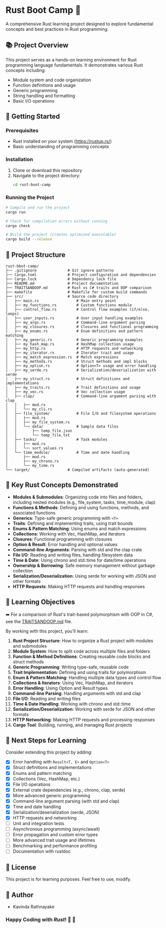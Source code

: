# Rust Boot Camp 🦀

A comprehensive Rust learning project designed to explore fundamental concepts and best practices in Rust programming.

## 📚 Project Overview

This project serves as a hands-on learning environment for Rust programming language fundamentals. It demonstrates various Rust concepts including:

- Module system and code organization
- Function definitions and usage
- Generic programming
- String handling and formatting
- Basic I/O operations

## 🚀 Getting Started

### Prerequisites

- Rust installed on your system (https://rustup.rs/)
- Basic understanding of programming concepts

### Installation

1. Clone or download this repository
2. Navigate to the project directory:
   ```bash
   cd rust-boot-camp
   ```

### Running the Project

```bash
# Compile and run the project
cargo run

# Check for compilation errors without running
cargo check

# Build the project (creates optimized executable)
cargo build --release
```

## 📁 Project Structure

```
rust-bbot-camp/
├── .gitignore              # Git ignore patterns
├── Cargo.toml              # Project configuration and dependencies
├── Cargo.lock              # Dependency lock file
├── README.md               # Project documentation
├── TRAITSANDOOP.md         # Rust vs C# traits and OOP comparison
├── makefile                # Makefile for custom build commands
├── src/                    # Source code directory
│   ├── main.rs                 # Main entry point
│   ├── my_functions.rs         # Custom functions module
│   ├── control_flow.rs         # Control flow examples (if/else, loops)
│   ├── user_inputs.rs          # User input handling examples
│   ├── my_args.rs              # Command-line argument parsing
│   ├── my_closures.rs          # Closures and functional programming
│   ├── my_enums.rs             # Enum definitions and pattern matching
│   ├── my_generic.rs           # Generic programming examples
│   ├── my_hash_map.rs          # HashMap collection usage
│   ├── my_http.rs              # HTTP requests and networking
│   ├── my_iterator.rs          # Iterator trait and usage
│   ├── my_match_expression.rs  # Match expressions
│   ├── my_methods.rs           # Struct methods and impl blocks
│   ├── my_option.rs            # Option<T> usage and error handling
│   ├── my_serde.rs             # Serialization/deserialization with serde
│   ├── my_struct.rs            # Struct definitions and implementations
│   ├── my_traits.rs            # Trait definitions and usage
│   ├── my_vec.rs               # Vec collection usage
│   ├── clap/                   # Command-line argument parsing with clap
│   │   ├── mod.rs
│   │   └── my_cli.rs
│   ├── file_system/            # File I/O and filesystem operations
│   │   ├── mod.rs
│   │   ├── my_file_system.rs
│   │   └── data/               # Sample data files
│   │       ├── temp_file.json
│   │       └── temp_file.txt
│   ├── tasks/                  # Task modules
│   │   ├── mod.rs
│   │   └── sort_values.rs
│   └── time_module/            # Time and date handling
│       ├── mod.rs
│       ├── my_chrono.rs
│       └── my_time.rs
└── target/                 # Compiled artifacts (auto-generated)
```

## 🦀 Key Rust Concepts Demonstrated

- **Modules & Submodules**: Organizing code into files and folders, including nested modules (e.g., file_system, tasks, time_module, clap)
- **Functions & Methods**: Defining and using functions, methods, and associated functions
- **Generics**: Type-safe generic programming with `<T>`
- **Traits**: Defining and implementing traits, using trait bounds
- **Enums & Pattern Matching**: Using enums and match expressions
- **Collections**: Working with Vec, HashMap, and iterators
- **Closures**: Functional programming with closures
- **Option & Result**: Error handling and optional values
- **Command-line Arguments**: Parsing with std and the clap crate
- **File I/O**: Reading and writing files, handling filesystem data
- **Time & Date**: Using chrono and std::time for date/time operations
- **Ownership & Borrowing**: Safe memory management without garbage collection
- **Serialization/Deserialization**: Using serde for working with JSON and other formats
- **HTTP Requests**: Making HTTP requests and handling responses

## 📖 Learning Objectives

➡️ For a comparison of Rust's trait-based polymorphism with OOP in C#, see the [TRAITSANDOOP.md](./TRAITSANDOOP.md) file.

By working with this project, you'll learn:

1. **Rust Project Structure**: How to organize a Rust project with modules and submodules
2. **Module System**: How to split code across multiple files and folders
3. **Function & Method Definitions**: Creating reusable code blocks and struct methods
4. **Generic Programming**: Writing type-safe, reusable code
5. **Trait Implementation**: Defining and using traits for polymorphism
6. **Enum & Pattern Matching**: Handling multiple data types and control flow
7. **Collections & Iterators**: Using Vec, HashMap, and iterators
8. **Error Handling**: Using Option and Result types
9. **Command-line Parsing**: Handling arguments with std and clap
10. **File I/O**: Reading and writing files
11. **Time & Date Handling**: Working with chrono and std::time
12. **Serialization/Deserialization**: Working with serde for JSON and other formats
13. **HTTP Networking**: Making HTTP requests and processing responses
14. **Cargo Tool**: Building, running, and managing Rust projects

## 🎯 Next Steps for Learning

Consider extending this project by adding:

- [x] Error handling with `Result<T, E>` and `Option<T>`
- [x] Struct definitions and implementations
- [x] Enums and pattern matching
- [x] Collections (Vec, HashMap, etc.)
- [x] File I/O operations
- [x] External crate dependencies (e.g., chrono, clap, serde)
- [x] More advanced generic programming
- [x] Command-line argument parsing (with std and clap)
- [x] Time and date handling
- [x] Serialization/deserialization (serde, JSON)
- [x] HTTP requests and networking
- [ ] Unit and integration tests
- [ ] Asynchronous programming (async/await)
- [ ] Error propagation and custom error types
- [ ] More advanced trait usage and lifetimes
- [ ] Benchmarking and performance profiling
- [ ] Documentation with rustdoc

## 📄 License

This project is for learning purposes. Feel free to use, modify.

## 🧒 Author

- Kavinda Rathnayake

### Happy Coding with **_Rust_**! 🦀 🎉
